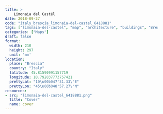 ```yaml
---
title: > 
    Limonaia del Castél
date: 2018-09-27
code: "italy_brescia_limonaia-del-castel_6418881"
tags: ["limonaia-del-castel", "map", "architecture", "buildings", "Brescia", "Italy"]
categories: ["Maps"]
draft: false
format:
  width: 210
  height: 297
  unit: 'mm'
location:
  place: "Brescia"
  country: "Italy"
  latitude: 45.81590991157719
  longitude: 10.792037773757421
  prettyLat: "10\u00b047'31.33\"E"
  prettyLon: "45\u00b048'57.27\"N"
resources:
- src: "limonaia-del-castel_6418881.png"
  title: "Cover"
  name: cover
---
```

